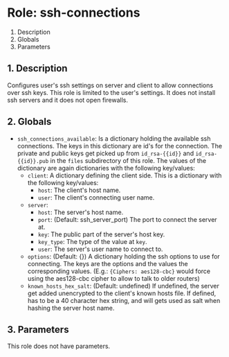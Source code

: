 # Role: ssh-connections



1. Description
2. Globals
3. Parameters



## 1. Description

Configures user's ssh settings on server and client to allow
connections over ssh keys. This role is limited to the user's
settings. It does not install ssh servers and it does not open
firewalls.



## 2. Globals

* `ssh_connections_available`: Is a dictionary holding the available ssh
  connections. The keys in this dictionary are id's for the connection. The
  private and public keys get picked up from `id_rsa-{{id}}` and
  `id_rsa-{{id}}.pub` in the `files` subdirectory of this role. The values of
  the dictionary are again dictionaries with the following key/values:
  * `client`: A dictionary defining the client side. This is a dictionary with
    the following key/values:
    * `host`: The client's host name.
    * `user`: The client's connecting user name.
  * `server`:
    * `host`: The server's host name.
    * `port`: (Default: ssh_server_port) The port to connect the server at.
    * `key`: The public part of the server's host key.
    * `key_type`: The type of the value at `key`.
    * `user`: The server's user name to connect to.
  * `options`: (Default: {}) A dictionary holding the ssh options to use for
    connecting. The keys are the options and the values the corresponding
    values. (E.g.: `{Ciphers: aes128-cbc}` would force using the aes128-cbc
    cipher to allow to talk to older routers)
  * `known_hosts_hex_salt`: (Default: undefined) If undefined, the
    server get added unencrypted to the client's known hosts file. If
    defined, has to be a 40 character hex string, and will gets used
    as salt when hashing the server host name.


## 3. Parameters

This role does not have parameters.
